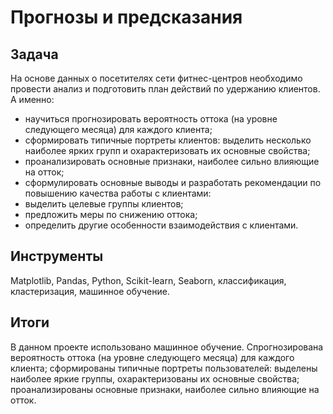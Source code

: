 
# Прогнозы и предсказания<a class="tocSkip">

## Задача<a class="tocSkip">

На основе данных о посетителях сети фитнес-центров необходимо провести анализ и подготовить план действий по удержанию клиентов.
А именно:
- научиться прогнозировать вероятность оттока (на уровне следующего месяца) для каждого клиента;
- сформировать типичные портреты клиентов: выделить несколько наиболее ярких групп и охарактеризовать их основные свойства;
- проанализировать основные признаки, наиболее сильно влияющие на отток;
- сформулировать основные выводы и разработать рекомендации по повышению качества работы с клиентами:
 - выделить целевые группы клиентов;
 - предложить меры по снижению оттока;
 - определить другие особенности взаимодействия с клиентами.

## Инструменты<a class="tocSkip">

Matplotlib, Pandas, Python, Scikit-learn, Seaborn, классификация, кластеризация, машинное обучение.

 ## Итоги  
 В данном проекте использовано машинное обучение. Спрогнозирована вероятность
оттока (на уровне следующего месяца) для каждого клиента; сформированы типичные
портреты пользователей: выделены наиболее яркие группы, охарактеризованы их
основные свойства; проанализированы основные признаки, наиболее сильно влияющие
на отток.
